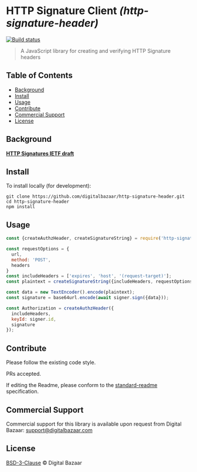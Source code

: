 # HTTP Signature Client _(http-signature-header)_

[![Build status](https://img.shields.io/travis/digitalbazaar/http-signature-header.svg)](https://travis-ci.org/digitalbazaar/http-signature-header)

> A JavaScript library for creating and verifying HTTP Signature headers

## Table of Contents

- [Background](#background)
- [Install](#install)
- [Usage](#usage)
- [Contribute](#contribute)
- [Commercial Support](#commercial-support)
- [License](#license)

## Background

**[HTTP Signatures IETF draft](https://tools.ietf.org/html/draft-cavage-http-signatures)**

## Install

To install locally (for development):

```
git clone https://github.com/digitalbazaar/http-signature-header.git
cd http-signature-header
npm install
```

## Usage

```js
const {createAuthzHeader, createSignatureString} = require('http-signature-header');

const requestOptions = {
  url,
  method: 'POST',
  headers
}
const includeHeaders = ['expires', 'host', '(request-target)'];
const plaintext = createSignatureString({includeHeaders, requestOptions});

const data = new TextEncoder().encode(plaintext);
const signature = base64url.encode(await signer.sign({data}));

const Authorization = createAuthzHeader({
  includeHeaders,
  keyId: signer.id,
  signature
});
```

## Contribute

Please follow the existing code style.

PRs accepted.

If editing the Readme, please conform to the
[standard-readme](https://github.com/RichardLitt/standard-readme) specification.

## Commercial Support

Commercial support for this library is available upon request from
Digital Bazaar: support@digitalbazaar.com

## License

[BSD-3-Clause](LICENSE.md) © Digital Bazaar
